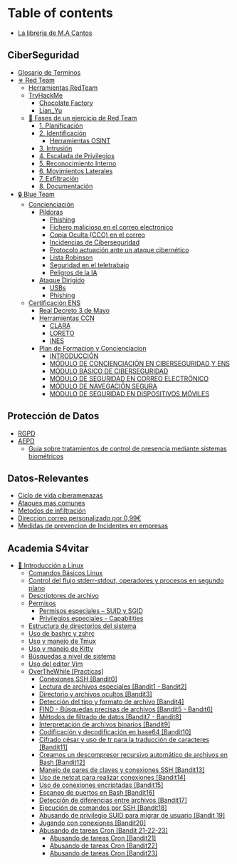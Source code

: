# Table of contents

* [La libreria de M.A Cantos](README.md)

## CiberSeguridad

* [Glosario de Terminos](ciberseguridad/glosario-de-terminos.md)
* [☣ Red Team](ciberseguridad/red-team/README.md)
  * [Herramientas RedTeam](ciberseguridad/red-team/herramientas-redteam.md)
  * [TryHackMe](ciberseguridad/red-team/tryhackme/README.md)
    * [Chocolate Factory](ciberseguridad/red-team/tryhackme/chocolate-factory.md)
    * [Lian\_Yu](ciberseguridad/red-team/tryhackme/lian\_yu.md)
  * [🔎 Fases de un ejercicio de Red Team](ciberseguridad/red-team/fases-de-un-ejercicio-de-red-team/README.md)
    * [1. Planificación](ciberseguridad/red-team/fases-de-un-ejercicio-de-red-team/1.-planificacion.md)
    * [2. Identificación](ciberseguridad/red-team/fases-de-un-ejercicio-de-red-team/2.-identificacion/README.md)
      * [Herramientas OSINT](ciberseguridad/red-team/fases-de-un-ejercicio-de-red-team/2.-identificacion/herramientas-osint.md)
    * [3. Intrusión](ciberseguridad/red-team/fases-de-un-ejercicio-de-red-team/3.-intrusion.md)
    * [4. Escalada de Privilegios](ciberseguridad/red-team/fases-de-un-ejercicio-de-red-team/4.-escalada-de-privilegios.md)
    * [5. Reconocimiento Interno](ciberseguridad/red-team/fases-de-un-ejercicio-de-red-team/5.-reconocimiento-interno.md)
    * [6. Movimientos Laterales](ciberseguridad/red-team/fases-de-un-ejercicio-de-red-team/6.-movimientos-laterales.md)
    * [7. Exfiltración](ciberseguridad/red-team/fases-de-un-ejercicio-de-red-team/7.-exfiltracion.md)
    * [8. Documentación](ciberseguridad/red-team/fases-de-un-ejercicio-de-red-team/8.-documentacion.md)
* [🔒 Blue Team](ciberseguridad/blue-team/README.md)
  * [Concienciación](ciberseguridad/blue-team/concienciacion/README.md)
    * [Pildoras](ciberseguridad/blue-team/concienciacion/pildoras/README.md)
      * [Phishing](ciberseguridad/blue-team/concienciacion/pildoras/phishing.md)
      * [Fichero malicioso en el correo electronico](ciberseguridad/blue-team/concienciacion/pildoras/fichero-malicioso-en-el-correo-electronico.md)
      * [Copia Oculta (CCO) en el correo](ciberseguridad/blue-team/concienciacion/pildoras/copia-oculta-cco-en-el-correo.md)
      * [Incidencias de Ciberseguridad](ciberseguridad/blue-team/concienciacion/pildoras/incidencias-de-ciberseguridad.md)
      * [Protocolo actuación ante un ataque cibernético](ciberseguridad/blue-team/concienciacion/pildoras/protocolo-actuacion-ante-un-ataque-cibernetico.md)
      * [Lista Robinson](ciberseguridad/blue-team/concienciacion/pildoras/lista-robinson.md)
      * [Seguridad en el teletrabajo](ciberseguridad/blue-team/concienciacion/pildoras/seguridad-en-el-teletrabajo.md)
      * [Peligros de la IA](ciberseguridad/blue-team/concienciacion/pildoras/peligros-de-la-ia.md)
    * [Ataque Dirigido](ciberseguridad/blue-team/concienciacion/ataque-dirigido/README.md)
      * [USBs](ciberseguridad/blue-team/concienciacion/ataque-dirigido/usbs.md)
      * [Phishing](ciberseguridad/blue-team/concienciacion/ataque-dirigido/phishing.md)
  * [Certificación ENS](ciberseguridad/blue-team/certificacion-ens/README.md)
    * [Real Decreto 3 de Mayo](ciberseguridad/blue-team/certificacion-ens/real-decreto-3-de-mayo.md)
    * [Herramientas CCN](ciberseguridad/blue-team/certificacion-ens/herramientas-ccn/README.md)
      * [CLARA](ciberseguridad/blue-team/certificacion-ens/herramientas-ccn/clara.md)
      * [LORETO](ciberseguridad/blue-team/certificacion-ens/herramientas-ccn/loreto.md)
      * [INES](ciberseguridad/blue-team/certificacion-ens/herramientas-ccn/ines.md)
    * [Plan de Formacion y Concienciacion ](ciberseguridad/blue-team/certificacion-ens/plan-de-formacion-y-concienciacion/README.md)
      * [INTRODUCCIÓN](ciberseguridad/blue-team/certificacion-ens/plan-de-formacion-y-concienciacion/introduccion.md)
      * [MÓDULO DE CONCIENCIACIÓN EN CIBERSEGURIDAD Y ENS](ciberseguridad/blue-team/certificacion-ens/plan-de-formacion-y-concienciacion/modulo-de-concienciacion-en-ciberseguridad-y-ens.md)
      * [MÓDULO BÁSICO DE CIBERSEGURIDAD](ciberseguridad/blue-team/certificacion-ens/plan-de-formacion-y-concienciacion/modulo-basico-de-ciberseguridad.md)
      * [MÓDULO DE SEGURIDAD EN CORREO ELECTRÓNICO](ciberseguridad/blue-team/certificacion-ens/plan-de-formacion-y-concienciacion/modulo-de-seguridad-en-correo-electronico.md)
      * [MÓDULO DE NAVEGACIÓN SEGURA](ciberseguridad/blue-team/certificacion-ens/plan-de-formacion-y-concienciacion/modulo-de-navegacion-segura.md)
      * [MODULO DE SEGURIDAD EN DISPOSITIVOS MÓVILES](ciberseguridad/blue-team/certificacion-ens/plan-de-formacion-y-concienciacion/modulo-de-seguridad-en-dispositivos-moviles.md)

## Protección de Datos

* [RGPD](proteccion-de-datos/rgpd.md)
* [AEPD](proteccion-de-datos/aepd/README.md)
  * [Guía sobre tratamientos de control de presencia mediante sistemas biométricos](proteccion-de-datos/aepd/guia-sobre-tratamientos-de-control-de-presencia-mediante-sistemas-biometricos.md)

## Datos-Relevantes

* [Ciclo de vida ciberamenazas](datos-relevantes/ciclo-de-vida-ciberamenazas.md)
* [Ataques mas comunes](datos-relevantes/ataques-mas-comunes.md)
* [Metodos de infiltración](datos-relevantes/metodos-de-infiltracion.md)
* [Direccion correo personalizado por 0,99€](datos-relevantes/direccion-correo-personalizado-por-0-99eur.md)
* [Medidas de prevencion de Incidentes en empresas](datos-relevantes/medidas-de-prevencion-de-incidentes-en-empresas.md)

## Academia S4vitar

* [🎴 Introducción a Linux](academia-s4vitar/introduccion-a-linux/README.md)
  * [Comandos Básicos Linux](academia-s4vitar/introduccion-a-linux/comandos-basicos-linux.md)
  * [Control del flujo stderr-stdout, operadores y procesos en segundo plano](academia-s4vitar/introduccion-a-linux/control-del-flujo-stderr-stdout-operadores-y-procesos-en-segundo-plano.md)
  * [Descriptores de archivo](academia-s4vitar/introduccion-a-linux/descriptores-de-archivo.md)
  * [Permisos](academia-s4vitar/introduccion-a-linux/permisos/README.md)
    * [Permisos especiales – SUID y SGID](academia-s4vitar/introduccion-a-linux/permisos/permisos-especiales-suid-y-sgid.md)
    * [Privilegios especiales - Capabilities](academia-s4vitar/introduccion-a-linux/permisos/privilegios-especiales-capabilities.md)
  * [Estructura de directorios del sistema](academia-s4vitar/introduccion-a-linux/estructura-de-directorios-del-sistema.md)
  * [Uso de bashrc y zshrc](academia-s4vitar/introduccion-a-linux/uso-de-bashrc-y-zshrc.md)
  * [Uso y manejo de Tmux](academia-s4vitar/introduccion-a-linux/uso-y-manejo-de-tmux.md)
  * [Uso y manejo de Kitty](academia-s4vitar/introduccion-a-linux/uso-y-manejo-de-kitty.md)
  * [Búsquedas a nivel de sistema](academia-s4vitar/introduccion-a-linux/busquedas-a-nivel-de-sistema.md)
  * [Uso del editor Vim](academia-s4vitar/introduccion-a-linux/uso-del-editor-vim.md)
  * [OverTheWhile \[Practicas\]](academia-s4vitar/introduccion-a-linux/overthewhile-practicas/README.md)
    * [Conexiones SSH \[Bandit0\]](academia-s4vitar/introduccion-a-linux/overthewhile-practicas/conexiones-ssh-bandit0.md)
    * [Lectura de archivos especiales \[Bandit1 - Bandit2\]](academia-s4vitar/introduccion-a-linux/overthewhile-practicas/lectura-de-archivos-especiales-bandit1-bandit2.md)
    * [Directorio y archivos ocultos \[Bandit3\]](academia-s4vitar/introduccion-a-linux/overthewhile-practicas/directorio-y-archivos-ocultos-bandit3.md)
    * [Detección del tipo y formato de archivo \[Bandit4\]](academia-s4vitar/introduccion-a-linux/overthewhile-practicas/deteccion-del-tipo-y-formato-de-archivo-bandit4.md)
    * [FIND - Búsquedas precisas de archivos \[Bandit5 - Bandit6\]](academia-s4vitar/introduccion-a-linux/overthewhile-practicas/find-busquedas-precisas-de-archivos-bandit5-bandit6.md)
    * [Métodos de filtrado de datos \[Bandit7 - Bandit8\]](academia-s4vitar/introduccion-a-linux/overthewhile-practicas/metodos-de-filtrado-de-datos-bandit7-bandit8.md)
    * [Interpretación de archivos binarios \[Bandit9\]](academia-s4vitar/introduccion-a-linux/overthewhile-practicas/interpretacion-de-archivos-binarios-bandit9.md)
    * [Codificación y decodificación en base64 \[Bandit10\]](academia-s4vitar/introduccion-a-linux/overthewhile-practicas/codificacion-y-decodificacion-en-base64-bandit10.md)
    * [Cifrado césar y uso de tr para la traducción de caracteres \[Bandit11\]](academia-s4vitar/introduccion-a-linux/overthewhile-practicas/cifrado-cesar-y-uso-de-tr-para-la-traduccion-de-caracteres-bandit11.md)
    * [Creamos un descompresor recursivo automático de archivos en Bash \[Bandit12\]](academia-s4vitar/introduccion-a-linux/overthewhile-practicas/creamos-un-descompresor-recursivo-automatico-de-archivos-en-bash-bandit12.md)
    * [Manejo de pares de claves y conexiones SSH \[Bandit13\]](academia-s4vitar/introduccion-a-linux/overthewhile-practicas/manejo-de-pares-de-claves-y-conexiones-ssh-bandit13.md)
    * [Uso de netcat para realizar conexiones \[Bandit14\]](academia-s4vitar/introduccion-a-linux/overthewhile-practicas/uso-de-netcat-para-realizar-conexiones-bandit14.md)
    * [Uso de conexiones encriptadas \[Bandit15\]](academia-s4vitar/introduccion-a-linux/overthewhile-practicas/uso-de-conexiones-encriptadas-bandit15.md)
    * [Escaneo de puertos en Bash \[Bandit16\]](academia-s4vitar/introduccion-a-linux/overthewhile-practicas/escaneo-de-puertos-en-bash-bandit16.md)
    * [Detección de diferencias entre archivos \[Bandit17\]](academia-s4vitar/introduccion-a-linux/overthewhile-practicas/deteccion-de-diferencias-entre-archivos-bandit17.md)
    * [Ejecución de comandos por SSH \[Bandit18\]](academia-s4vitar/introduccion-a-linux/overthewhile-practicas/ejecucion-de-comandos-por-ssh-bandit18.md)
    * [Abusando de privilegio SUID para migrar de usuario \[Bandit 19\]](academia-s4vitar/introduccion-a-linux/overthewhile-practicas/abusando-de-privilegio-suid-para-migrar-de-usuario-bandit-19.md)
    * [Jugando con conexiones \[Bandit20\]](academia-s4vitar/introduccion-a-linux/overthewhile-practicas/jugando-con-conexiones-bandit20.md)
    * [Abusando de tareas Cron \[Bandit 21-22-23\]](academia-s4vitar/introduccion-a-linux/overthewhile-practicas/abusando-de-tareas-cron-bandit-21-22-23/README.md)
      * [Abusando de tareas Cron \[Bandit21\]](academia-s4vitar/introduccion-a-linux/overthewhile-practicas/abusando-de-tareas-cron-bandit-21-22-23/abusando-de-tareas-cron-bandit21.md)
      * [Abusando de tareas Cron \[Bandit22\]](academia-s4vitar/introduccion-a-linux/overthewhile-practicas/abusando-de-tareas-cron-bandit-21-22-23/abusando-de-tareas-cron-bandit22.md)
      * [Abusando de tareas Cron \[Bandit23\]](academia-s4vitar/introduccion-a-linux/overthewhile-practicas/abusando-de-tareas-cron-bandit-21-22-23/abusando-de-tareas-cron-bandit23.md)
